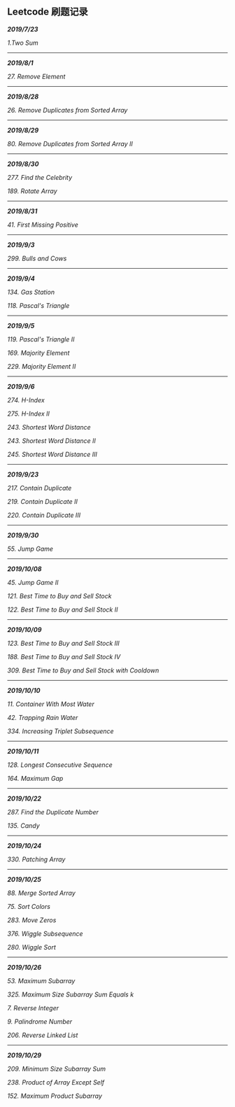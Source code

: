 ## Leetcode 刷题记录

***2019/7/23***

*1.Two Sum*

---
 ***2019/8/1***

*27. Remove Element*

---

***2019/8/28***

*26. Remove Duplicates from Sorted Array*

---

***2019/8/29***

*80. Remove Duplicates from Sorted Array II*

------

***2019/8/30***

*277. Find the Celebrity* 

*189. Rotate Array*

------

***2019/8/31***

*41. First Missing Positive* 

------

***2019/9/3***

*299. Bulls and Cows*

------

***2019/9/4***

*134. Gas Station*

*118. Pascal's Triangle*

------

***2019/9/5***

*119. Pascal's Triangle II*

*169. Majority Element*

*229. Majority Element II*

------

***2019/9/6***

*274. H-Index*

*275. H-Index II*

*243. Shortest Word Distance*

*243. Shortest Word Distance II*

*245. Shortest Word Distance III*

------

***2019/9/23***

*217. Contain Duplicate*

*219. Contain Duplicate II*

*220. Contain Duplicate III*

-----

***2019/9/30***

*55. Jump Game*

---

***2019/10/08***

*45. Jump Game II*

*121. Best Time to Buy and Sell Stock*

*122. Best Time to Buy and Sell Stock II*

---

***2019/10/09***

*123. Best Time to Buy and Sell Stock III*

*188. Best Time to Buy and Sell Stock IV*

*309. Best Time to Buy and Sell Stock with Cooldown*

---

***2019/10/10***

*11. Container With Most Water*

*42. Trapping Rain Water*

*334. Increasing Triplet Subsequence*

---

***2019/10/11***

*128. Longest Consecutive Sequence*

*164. Maximum Gap*

---

***2019/10/22***

*287. Find the Duplicate Number*

*135. Candy*

---

***2019/10/24***

*330. Patching Array*

---

***2019/10/25***

*88. Merge Sorted Array*

*75. Sort Colors*

*283. Move Zeros*

*376. Wiggle Subsequence*

*280. Wiggle Sort*

---

***2019/10/26***

*53. Maximum Subarray*

*325. Maximum Size Subarray Sum Equals k*

*7. Reverse Integer*

*9. Palindrome Number*

*206. Reverse Linked List*

---

***2019/10/29***

*209. Minimum Size Subarray Sum*

*238. Product of Array Except Self*

*152. Maximum Product Subarray*